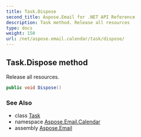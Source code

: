 ```yaml
---
title: Task.Dispose
second_title: Aspose.Email for .NET API Reference
description: Task method. Release all resources
type: docs
weight: 150
url: /net/aspose.email.calendar/task/dispose/
---
```

## Task.Dispose method

Release all resources.

```csharp
public void Dispose()
```

### See Also

* class [Task](../)
* namespace [Aspose.Email.Calendar](../../task/)
* assembly [Aspose.Email](../../../)


